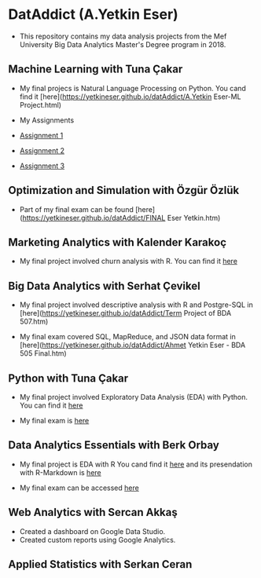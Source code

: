# DatAddict (A.Yetkin Eser)

- This repository contains my data analysis projects from the Mef University Big Data Analytics Master's Degree program in 2018.

## Machine Learning with Tuna Çakar

- My final projecs is Natural Language Processing on Python. You cand find it [here](https://yetkineser.github.io/datAddict/A.Yetkin Eser-ML Project.html)

- My Assignments
 - [Assignment 1](https://yetkineser.github.io/datAddict/BDA_502_ML_Assignment_1.htm)
 - [Assignment 2](https://yetkineser.github.io/datAddict/ML+Assignment+2.html)
 - [Assignment 3](https://yetkineser.github.io/datAddict/ML+Assignment+3.html)

## Optimization and Simulation with Özgür Özlük

- Part of my final exam can be found [here](https://yetkineser.github.io/datAddict/FINAL Eser Yetkin.htm)

## Marketing Analytics with Kalender Karakoç

- My final project involved churn analysis with R. You can find it [here](https://yetkineser.github.io/datAddict/20180523_Marketing_Final.html)

## Big Data Analytics with Serhat Çevikel

- My final project involved descriptive analysis with R and Postgre-SQL in [here](https://yetkineser.github.io/datAddict/Term Project of BDA 507.htm)

- My final exam covered SQL, MapReduce, and JSON data format in [here](https://yetkineser.github.io/datAddict/Ahmet Yetkin Eser - BDA 505 Final.htm)

## Python with Tuna Çakar

- My final project involved Exploratory Data Analysis (EDA) with Python. You can find it [here](https://yetkineser.github.io/datAddict/20180122_HousePrice.html)

- My final exam is [here](https://yetkineser.github.io/datAddict/20180121_Python_Final_Ahmet_Yetkin_Eser.html)

## Data Analytics Essentials with Berk Orbay

- My final project is EDA with R You cand find it [here](https://yetkineser.github.io/datAddict/20171218_BigMartEce.htm)
and its presendation with R-Markdown is [here](https://yetkineser.github.io/datAddict/20171219_BigMart_Pres_Ece.html)

- My final exam can be accessed [here](https://yetkineser.github.io/datAddict/Ahmet_Yetkin_Eser_Final.htm)

## Web Analytics with Sercan Akkaş

- Created a dashboard on Google Data Studio.
- Created custom reports using Google Analytics.

## Applied Statistics with Serkan Ceran

